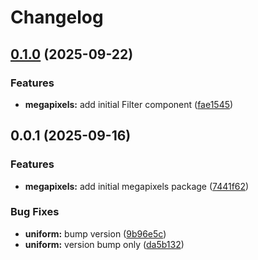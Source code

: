 # Changelog

## [0.1.0](https://github.com/fuf-stack/pixels/compare/megapixels-v0.0.1...megapixels-v0.1.0) (2025-09-22)


### Features

* **megapixels:** add initial Filter component ([fae1545](https://github.com/fuf-stack/pixels/commit/fae15451fa4f3e8d052be2f6fa47e9fdeb0040d1))

## 0.0.1 (2025-09-16)


### Features

* **megapixels:** add initial megapixels package ([7441f62](https://github.com/fuf-stack/pixels/commit/7441f620f732c257d448d3791885a8af1b5a390a))


### Bug Fixes

* **uniform:** bump version ([9b96e5c](https://github.com/fuf-stack/pixels/commit/9b96e5cc2cab72cbd71f6a1354ef1c7111bf92cb))
* **uniform:** version bump only ([da5b132](https://github.com/fuf-stack/pixels/commit/da5b13241beb7ccfadecaa5ec9b958d4fc4e7ba7))
